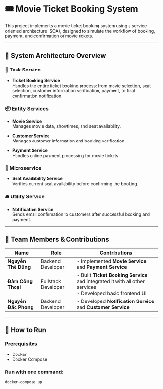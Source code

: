 # 🎟️ Movie Ticket Booking System

This project implements a movie ticket booking system using a service-oriented architecture (SOA), designed to simulate the workflow of booking, payment, and confirmation of movie tickets.

---

## 🧩 System Architecture Overview

### 🧭 Task Service
- **Ticket Booking Service**  
  Handles the entire ticket booking process: from movie selection, seat selection, customer information verification, payment, to final confirmation notification.

### 📦 Entity Services
- **Movie Service**  
  Manages movie data, showtimes, and seat availability.

- **Customer Service**  
  Manages customer information and booking verification.

- **Payment Service**  
  Handles online payment processing for movie tickets.

### 🧠 Microservice
- **Seat Availability Service**  
  Verifies current seat availability before confirming the booking.

### 🛎️ Utility Service
- **Notification Service**  
  Sends email confirmation to customers after successful booking and payment.

---

## 👥 Team Members & Contributions

| Name                  | Role                | Contributions                                                                                                  |
|-----------------------|---------------------|----------------------------------------------------------------------------------------------------------------|
| **Nguyễn Thế Dũng**   | Backend Developer   | - Implemented **Movie Service** and **Payment Service**                                                        |
| **Đàm Công Thoại**    | Fullstack Developer | - Built **Ticket Booking Service** and integrated it with all other services<br>- Developed basic frontend UI  |
| **Nguyễn Đắc Phong**  | Backend Developer   | - Developed **Notification Service** and **Customer Service**                                                  |


---

## 🚀 How to Run

### Prerequisites
- Docker
- Docker Compose

### Run with one command:
```bash
docker-compose up
